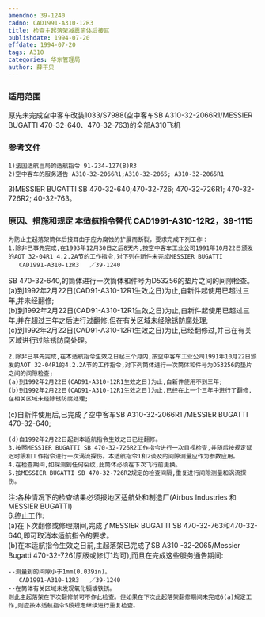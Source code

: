 ```yaml
---
amendno: 39-1240  
cadno: CAD1991-A310-12R3  
title: 检查主起落架减震筒体后接耳  
publishdate: 1994-07-20  
effdate: 1994-07-20  
tags: A310  
categories: 华东管理局  
author: 薛平贝  
---
```

  
### 适用范围  
原先未完成空中客车改装1033/S7988(空中客车SB A310-32-2066R1/MESSIER BUGATTI 470-32-640、470-32-763)的全部A310飞机  
  
<!--more-->  
### 参考文件  
    1)法国适航当局的适航指令 91-234-127(B)R3  
    2)空中客车的服务通告 A310-32-2066R1;A310-32-2065; A310-32-2065R1  
3)MESSIER BUGATTI SB 470-32-640;470-32-726; 470-32-726R1; 470-32-726R2; 40-32-763。  
  
### 原因、措施和规定 本适航指令替代 CAD1991-A310-12R2，39-1115  
    为防止主起落架筒体后接耳由于应力腐蚀的扩展而断裂，要求完成下列工作：  
    1.除非已事先完成,在1993年12月30日之后8天内,按空中客车工业公司1991年10月22日颁发的AOT 32-04R1 4.2.2A节的工作指令,对下列在新件未完成MESSIER BUGATTI  
       CAD1991-A310-12R3   ／39-1240  
SB 470-32-640,的筒体进行一次筒体和件号为D53256的垫片之间的间隙检查。  
    (a)到1992年2月22日(CAD91-A310-12R1生效之日)为止,自新件起使用已超过三年,并未经翻修;  
    (b)到1992年2月22日(CAD91-A310-12R1生效之日)为止,自新件起使用已超过三年,并在超过三年之后进行过翻修,但在有关区域未经除锈防腐处理;  
    (c)到1992年2月22日(CAD91-A310-12R1生效之日)为止,已经翻修过,并已在有关区域进行过除锈防腐处理。  
  
    2.除非已事先完成,在本适航指令生效之日起三个月内,按空中客车工业公司1991年10月22日颁发的AOT 32-04R1的4.2.2A节的工作指令,对下列筒体进行一次筒体和件号为D53256的垫片之间的间隙检查;  
    (a)到1992年2月22日(CAD91-A310-12R1生效之日)为止,自新件使用不到三年;  
    (b)到1992年2月22日(CAD91-A310-12R1生效之日)为止,已经在上一个三年中进行了翻修,在相关区域未经除锈防腐处理;  
(c)自新件使用后,已完成了空中客车SB A310-32-2066R1 /MESSIER BUGATTI 470-32-640;  
  
    (d)自1992年2月22日起到本适航指令生效之日已经翻修。  
    3.按照MESSIER BUGATTI SB 470-32-726R2工作指令进行一次目视检查,并随后按规定延迟时限和工作指令进行一次涡流探伤。本适航指令1和2谈及的间隙测量应作为参数应用。  
    4.在检查期间,如探测到任何裂纹,此筒体必须在下次飞行前更换。  
    5.按MESSIER BUGATTI SB 470-32-726R2规定的检查间隔,重复进行间隙测量和涡流探伤。  
  
注:各种情况下的检查结果必须报地区适航处和制造厂(Airbus Industries 和MESSIER BUGATTI)  
    6.终止工作:  
(a)在下次翻修或修理期间,完成了MESSIER BUGATTI SB 470-32-763和470-32-640,即可取消本适航指令的要求。  
    (b)在本适航指令生效之日前,主起落架已完成了SB A310 -32-2065/Messier Bugatti 470-32-726(原版或修订1均可),而且在完成这些服务通告期间:  
  
    --测量到的间隙小于1mm(0.039in)。  
       CAD1991-A310-12R3   ／39-1240  
    --在筒体有关区域未发现氧化镉或铁锈。  
    则此主起落架在下次翻修前可不作此检查。但如果在下次此起落架翻修期间未完成6(a)规定工作,则应按本适航指令5段规定继续进行重复检查。  
